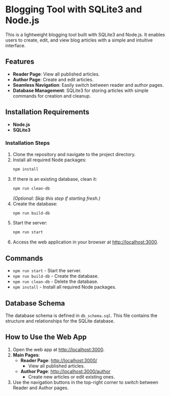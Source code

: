 # Blogging Tool with SQLite3 and Node.js 

This is a lightweight blogging tool built with SQLite3 and Node.js. It enables users to create, edit, and view blog articles with a simple and intuitive interface.

## Features
- **Reader Page**: View all published articles.
- **Author Page**: Create and edit articles.
- **Seamless Navigation**: Easily switch between reader and author pages.
- **Database Management**: SQLite3 for storing articles with simple commands for creation and cleanup.

## Installation Requirements
- **Node.js**
- **SQLite3**

### Installation Steps
1. Clone the repository and navigate to the project directory.
2. Install all required Node packages:
   ```bash
   npm install
   ```
3. If there is an existing database, clean it:
   ```bash
   npm run clean-db
   ```
   *(Optional: Skip this step if starting fresh.)*
4. Create the database:
   ```bash
   npm run build-db
   ```
5. Start the server:
   ```bash
   npm run start
   ```
6. Access the web application in your browser at [http://localhost:3000](http://localhost:3000).

## Commands
- `npm run start` - Start the server.
- `npm run build-db` - Create the database.
- `npm run clean-db` - Delete the database.
- `npm install` - Install all required Node packages.

## Database Schema
The database schema is defined in `db_schema.sql`. This file contains the structure and relationships for the SQLite database.

## How to Use the Web App
1. Open the web app at [http://localhost:3000](http://localhost:3000).
2. **Main Pages**:
   - **Reader Page**: [http://localhost:3000/](http://localhost:3000/)
     - View all published articles.
   - **Author Page**: [http://localhost:3000/author](http://localhost:3000/author)
     - Create new articles or edit existing ones.
3. Use the navigation buttons in the top-right corner to switch between Reader and Author pages.

